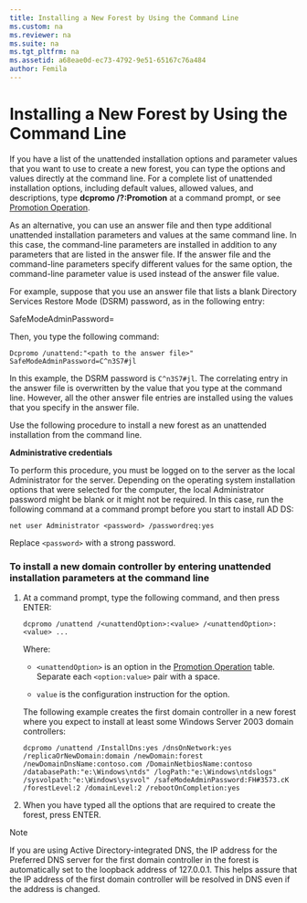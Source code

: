 ```yaml
---
title: Installing a New Forest by Using the Command Line
ms.custom: na
ms.reviewer: na
ms.suite: na
ms.tgt_pltfrm: na
ms.assetid: a68eae0d-ec73-4792-9e51-65167c76a484
author: Femila
---
```

# Installing a New Forest by Using the Command Line
  If you have a list of the unattended installation options and parameter values that you want to use to create a new forest, you can type the options and values directly at the command line. For a complete list of unattended installation options, including default values, allowed values, and descriptions, type **dcpromo \/?:Promotion** at a command prompt, or see [Promotion Operation](../Topic/Promotion-Operation.md).  
  
 As an alternative, you can use an answer file and then type additional unattended installation parameters and values at the same command line. In this case, the command\-line parameters are installed in addition to any parameters that are listed in the answer file. If the answer file and the command\-line parameters specify different values for the same option, the command\-line parameter value is used instead of the answer file value.  
  
 For example, suppose that you use an answer file that lists a blank Directory Services Restore Mode \(DSRM\) password, as in the following entry:  
  
 SafeModeAdminPassword\=  
  
 Then, you type the following command:  
  
 `Dcpromo /unattend:"<path to the answer file>" SafeModeAdminPassword=C^n3S7#jl`  
  
 In this example, the DSRM password is `C^n3S7#jl`. The correlating entry in the answer file is overwritten by the value that you type at the command line. However, all the other answer file entries are installed using the values that you specify in the answer file.  
  
 Use the following procedure to install a new forest as an unattended installation from the command line.  
  
 **Administrative credentials**  
  
 To perform this procedure, you must be logged on to the server as the local Administrator for the server. Depending on the operating system installation options that were selected for the computer, the local Administrator password might be blank or it might not be required. In this case, run the following command at a command prompt before you start to install AD DS:  
  
 `net user Administrator <password> /passwordreq:yes`  
  
 Replace `<password>` with a strong password.  
  
### To install a new domain controller by entering unattended installation parameters at the command line  
  
1.  At a command prompt, type the following command, and then press ENTER:  
  
     `dcpromo /unattend /<unattendOption>:<value> /<unattendOption>:<value> ...`  
  
     Where:  
  
    -   `<unattendOption>` is an option in the [Promotion Operation](../Topic/Promotion-Operation.md) table. Separate each `<option:value>` pair with a space.  
  
    -   `value` is the configuration instruction for the option.  
  
     The following example creates the first domain controller in a new forest where you expect to install at least some Windows Server 2003 domain controllers:  
  
     `dcpromo /unattend /InstallDns:yes /dnsOnNetwork:yes /replicaOrNewDomain:domain /newDomain:forest /newDomainDnsName:contoso.com /DomainNetbiosName:contoso /databasePath:"e:\Windows\ntds" /logPath:"e:\Windows\ntdslogs" /sysvolpath:"e:\Windows\sysvol" /safeModeAdminPassword:FH#3573.cK /forestLevel:2 /domainLevel:2 /rebootOnCompletion:yes`  
  
2.  When you have typed all the options that are required to create the forest, press ENTER.  
  
> [!NOTE]  
>  If you are using Active Directory\-integrated DNS, the IP address for the Preferred DNS server for the first domain controller in the forest is automatically set to the loopback address of 127.0.0.1. This helps assure that the IP address of the first domain controller will be resolved in DNS even if the address is changed.  
  
  